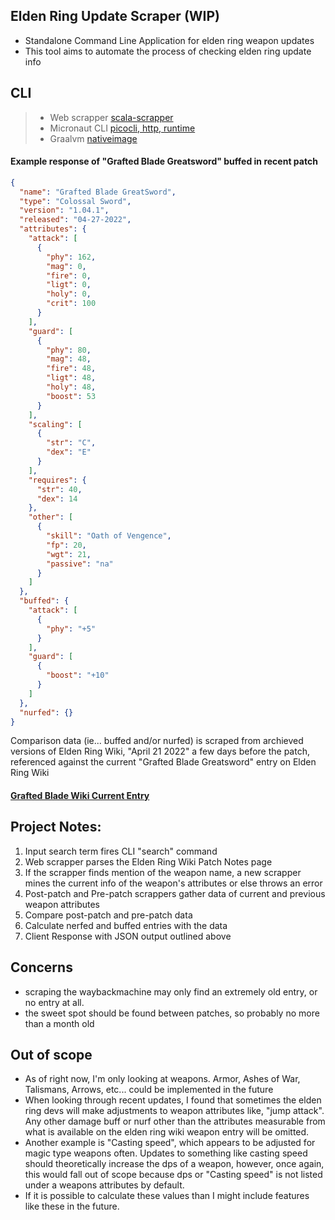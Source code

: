 ## Elden Ring Update Scraper (WIP)

- Standalone Command Line Application for elden ring weapon updates
- This tool aims to automate the process of checking elden ring update info  

## CLI  
> - Web scrapper [scala-scrapper](https://index.scala-lang.org/ruippeixotog/scala-scraper)
> - Micronaut CLI [picocli, http, runtime](https://micronaut-projects.github.io/micronaut-picocli/)
> - Graalvm [nativeimage](https://www.graalvm.org/22.0/reference-manual/native-image/)

#### Example response of "Grafted Blade Greatsword" buffed in recent patch

```json
{
  "name": "Grafted Blade GreatSword",
  "type": "Colossal Sword",
  "version": "1.04.1",
  "released": "04-27-2022",
  "attributes": {
    "attack": [
      {
        "phy": 162,
        "mag": 0,
        "fire": 0,
        "ligt": 0,
        "holy": 0,
        "crit": 100
      }
    ],
    "guard": [
      {
        "phy": 80,
        "mag": 48,
        "fire": 48,
        "ligt": 48,
        "holy": 48,
        "boost": 53
      }
    ],
    "scaling": [
      {
        "str": "C",
        "dex": "E"
      }
    ],
    "requires": {
      "str": 40,
      "dex": 14
    },
    "other": [
      {
        "skill": "Oath of Vengence",
        "fp": 20,
        "wgt": 21,
        "passive": "na"
      }
    ]
  },
  "buffed": {
    "attack": [
      {
        "phy": "+5"
      }
    ],
    "guard": [
      {
        "boost": "+10"
      }
    ]
  },
  "nurfed": {}
}
```

Comparison data (ie... buffed and/or nurfed) is scraped from archieved versions of Elden Ring Wiki, "April 21 2022" a few days before the patch, referenced against the current "Grafted Blade Greatsword" entry on Elden Ring Wiki
#### [Grafted Blade Wiki Current Entry](https://eldenring.wiki.fextralife.com/Grafted+Blade+Greatsword)


## Project Notes:
1. Input search term fires CLI "search" command  
2. Web scrapper parses the Elden Ring Wiki Patch Notes page
3. If the scrapper finds mention of the weapon name, a new scrapper mines the current info of the weapon's attributes or else throws an error
4. Post-patch and Pre-patch scrappers gather data of current and previous weapon attributes
5. Compare post-patch and pre-patch data
6. Calculate nerfed and buffed entries with the data
7. Client Response with JSON output outlined above


## Concerns
- scraping the waybackmachine may only find an extremely old entry, or no entry at all.
- the sweet spot should be found between patches, so probably no more than a month old

## Out of scope
- As of right now, I'm only looking at weapons. Armor, Ashes of War, Talismans, Arrows, etc... could be implemented in the future
- When looking through recent updates, I found that sometimes the elden ring devs will make adjustments to weapon attributes like,
"jump attack". Any other damage buff or nurf other than the attributes measurable from what is available
on the elden ring wiki weapon entry will be omitted. 
- Another example is "Casting speed", which appears to be adjusted
for magic type weapons often. Updates to something like casting speed should theoretically increase the dps of a weapon,
however, once again, this would fall out of scope because dps or "Casting speed" is not listed under a weapons attributes by default.
- If it is possible to calculate these values than I might include features like these in the future.








